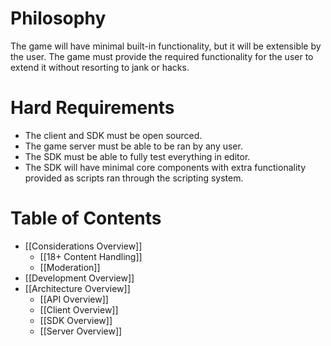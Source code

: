 # Philosophy
The game will have minimal built-in functionality, but it will be extensible by the user.
The game must provide the required functionality for the user to extend it without resorting to jank or hacks.

# Hard Requirements
- The client and SDK must be open sourced.
- The game server must be able to be ran by any user.
- The SDK must be able to fully test everything in editor.
- The SDK will have minimal core components with extra functionality provided as scripts ran through the scripting system.

# Table of Contents
- [[Considerations Overview]]
	- [[18+ Content Handling]]
	- [[Moderation]]
- [[Development Overview]]
- [[Architecture Overview]]
	- [[API Overview]]
	- [[Client Overview]]
	- [[SDK Overview]]
	- [[Server Overview]]
